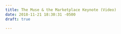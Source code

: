 ```yaml
---
title: The Muse & the Marketplace Keynote (Video)
date: 2018-11-21 18:30:31 -0500
draft: true

---
```

